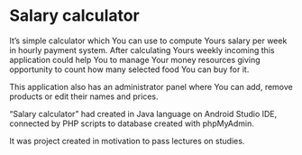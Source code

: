 # Salary calculator

It’s simple calculator which You can use to compute Yours salary per week in hourly payment system. 
After calculating Yours weekly incoming this application could help You to manage Your money resources giving opportunity to count how many selected food You can buy for it. 

This application also has an administrator panel where You can add, remove products or edit their names and prices. 

“Salary calculator” had created in Java language on Android Studio IDE, connected by PHP scripts to database created with phpMyAdmin.

It was project created in motivation to pass lectures on studies.

